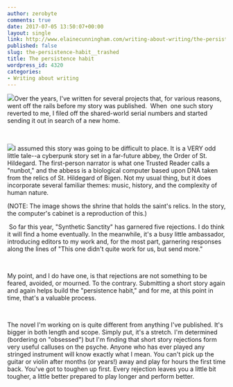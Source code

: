```yaml
---
author: zerobyte
comments: true
date: 2017-07-05 13:50:07+00:00
layout: single
link: http://www.elainecunningham.com/writing-about-writing/the-persistence-habit__trashed/
published: false
slug: the-persistence-habit__trashed
title: The persistence habit
wordpress_id: 4320
categories:
- Writing about writing
---
```





[![](http://www.elainecunningham.com/wp-content/uploads/2017/07/917hildegarde23-300x294.jpg)](http://www.elainecunningham.com/wp-content/uploads/2017/07/917hildegarde23.jpg)Over the years, I've written for several projects that, for various reasons, went off the rails before my story was published.  When  one such story reverted to me, I filed off the shared-world serial numbers and started sending it out in search of a new home. 










 












[![](http://www.elainecunningham.com/wp-content/uploads/2017/07/hildegard-container-of-relics-at-the-shrine-of-St-Hildegard-300x200.jpg)](http://www.elainecunningham.com/wp-content/uploads/2017/07/hildegard-container-of-relics-at-the-shrine-of-St-Hildegard.jpg)I assumed this story was going to be difficult to place. It is a VERY odd little tale--a cyberpunk story set in a far-future abbey, the Order of St. Hildegard. The first-person narrator is what one Trusted Reader calls a "nunbot," and the abbess is a biological computer based upon DNA taken from the relics of St. Hildegard of Bigen. Not my usual thing, but it does incorporate several familiar themes: music, history, and the complexity of human nature.

(NOTE: The image shows the shrine that holds the saint's relics. In the story, the computer's cabinet is a reproduction of this.)












 So far this year, "Synthetic Sanctity" has garnered five rejections. I do think it will find a home eventually. In the meanwhile, it's a busy little ambassador, introducing editors to my work and, for the most part, garnering responses along the lines of "This one didn't quite work for us, but send more."










 




My point, and I do have one, is that rejections are not something to be feared, avoided, or mourned. To the contrary. Submitting a short story again and again helps build the "persistence habit," and for me, at this point in time, that's a valuable process.










 










The novel I'm working on is quite different from anything I've published. It's bigger in both length and scope. Simply put, it's a stretch. I'm determined (bordering on "obsessed") but I'm finding that short story rejections form very useful calluses on the psyche. Anyone who has ever played any stringed instrument will know exactly what I mean. You can't pick up the guitar or violin after months (or years!) away and play for hours the first time back. You've got to toughen up first. Every rejection leaves you a little bit tougher, a little better prepared to play longer and perform better.



